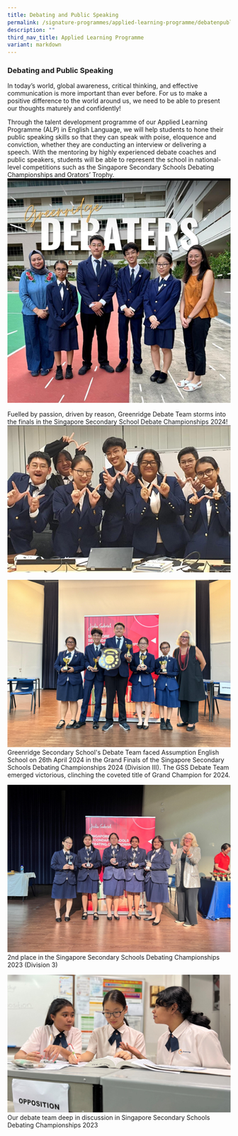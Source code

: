 ```yaml
---
title: Debating and Public Speaking
permalink: /signature-programmes/applied-learning-programme/debatenpublicspeaking/
description: ""
third_nav_title: Applied Learning Programme
variant: markdown
---
```

### Debating and Public Speaking

In today’s world, global awareness, critical thinking, and effective communication is more important than ever before. For us to make a positive difference to the world around us, we need to be able to present our thoughts maturely and confidently!

Through the talent development programme of our Applied Learning Programme (ALP) in English Language, we will help students to hone their public speaking skills so that they can speak with poise, eloquence and conviction, whether they are conducting an interview or delivering a speech. With the mentoring by highly experienced debate coaches and public speakers, students will be able to represent the school in national-level competitions such as the Singapore Secondary Schools Debating Championships and Orators’ Trophy.
![](/images/2024%20DSA/debaters.png)


Fuelled by passion, driven by reason, Greenridge Debate Team storms into the finals in the Singapore Secondary School Debate Championships 2024! 
![](/images/2024%20DSA/debaters2.png)


![](/images/2024%20DSA/debatechamps.jpg)
Greenridge Secondary School's Debate Team faced Assumption English School on 26th April 2024 in the Grand Finals of the Singapore Secondary Schools Debating Championships 2024 (Division III). 
The GSS Debate Team emerged victorious, clinching the coveted title of Grand Champion for 2024.

![](/images/2024%20DSA/debaters3.jpg)
2nd place in the Singapore Secondary Schools Debating Championships 2023 (Division 3)

![](/images/2024%20DSA/debaters4.jpg)
Our debate team deep in discussion in Singapore Secondary Schools Debating Championships 2023